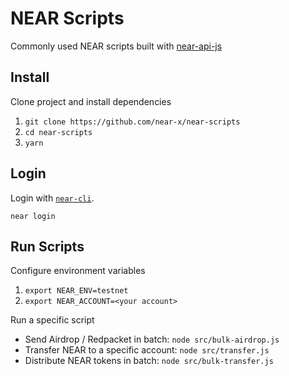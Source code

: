 # NEAR Scripts

Commonly used NEAR scripts built with [near-api-js](https://docs.near.org/docs/develop/front-end/near-api-js)

## Install

Clone project and install dependencies

1. `git clone https://github.com/near-x/near-scripts`
2. `cd near-scripts`
3. `yarn`

## Login

Login with [`near-cli`](https://docs.near.org/docs/tools/near-cli).

`near login`

## Run Scripts

Configure environment variables

1. `export NEAR_ENV=testnet`
2. `export NEAR_ACCOUNT=<your account>`

Run a specific script

- Send Airdrop / Redpacket in batch: `node src/bulk-airdrop.js`
- Transfer NEAR to a specific account: `node src/transfer.js`
- Distribute NEAR tokens in batch: `node src/bulk-transfer.js`

